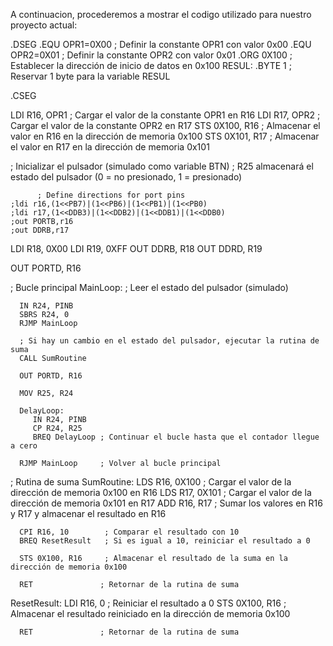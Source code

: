 A continuacion, procederemos a mostrar el codigo utilizado para nuestro proyecto actual:

.DSEG
   .EQU OPR1=0X00    ; Definir la constante OPR1 con valor 0x00
   .EQU OPR2=0X01    ; Definir la constante OPR2 con valor 0x01
   .ORG 0X100        ; Establecer la dirección de inicio de datos en 0x100
   RESUL: .BYTE 1    ; Reservar 1 byte para la variable RESUL

.CSEG

   LDI R16, OPR1      ; Cargar el valor de la constante OPR1 en R16
   LDI R17, OPR2      ; Cargar el valor de la constante OPR2 en R17
   STS 0X100, R16     ; Almacenar el valor en R16 en la dirección de memoria 0x100
   STS 0X101, R17     ; Almacenar el valor en R17 en la dirección de memoria 0x101

   ; Inicializar el pulsador (simulado como variable BTN)
          ; R25 almacenará el estado del pulsador (0 = no presionado, 1 = presionado)

		  ; Define directions for port pins
	;ldi r16,(1<<PB7)|(1<<PB6)|(1<<PB1)|(1<<PB0)
	;ldi r17,(1<<DDB3)|(1<<DDB2)|(1<<DDB1)|(1<<DDB0)
	;out PORTB,r16
	;out DDRB,r17

   LDI R18, 0X00
   LDI R19, 0XFF
   OUT DDRB, R18
   OUT DDRD, R19
   
   OUT PORTD, R16

   ; Bucle principal
   MainLoop:
      ; Leer el estado del pulsador (simulado)
	   
      IN R24, PINB
	  SBRS R24, 0     
	  RJMP MainLoop

      ; Si hay un cambio en el estado del pulsador, ejecutar la rutina de suma
      CALL SumRoutine

	  OUT PORTD, R16

	  MOV R25, R24

	  DelayLoop:
		 IN R24, PINB 
		 CP R24, R25 
		 BREQ DelayLoop ; Continuar el bucle hasta que el contador llegue a cero

      RJMP MainLoop     ; Volver al bucle principal

   ; Rutina de suma
   SumRoutine:
      LDS R16, 0X100     ; Cargar el valor de la dirección de memoria 0x100 en R16
      LDS R17, 0X101     ; Cargar el valor de la dirección de memoria 0x101 en R17
      ADD R16, R17       ; Sumar los valores en R16 y R17 y almacenar el resultado en R16

      CPI R16, 10        ; Comparar el resultado con 10
      BREQ ResetResult   ; Si es igual a 10, reiniciar el resultado a 0
      
      STS 0X100, R16     ; Almacenar el resultado de la suma en la dirección de memoria 0x100
	  
      RET               ; Retornar de la rutina de suma

   ResetResult:
      LDI R16, 0        ; Reiniciar el resultado a 0
      STS 0X100, R16     ; Almacenar el resultado reiniciado en la dirección de memoria 0x100
	  
      RET               ; Retornar de la rutina de suma


